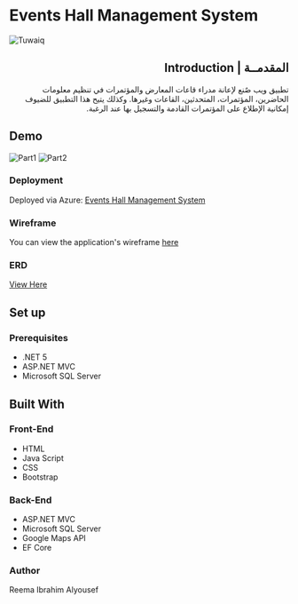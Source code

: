 


# Events Hall Management System
![Tuwaiq](https://i.imgur.com/iAeGBph.png)
<div dir="rtl" align="right" >
    
## المقدمــة | Introduction

تطبيق ويب صٌنع لإعانة مدراء قاعات المعارض والمؤتمرات في تنظيم معلومات الحاضرين، المؤتمرات، المتحدثين، القاعات وغيرها. وكذلك يتيح هذا التطبيق للضيوف إمكانية الإطلاع على المؤتمرات القادمة والتسجيل بها عند الرغبة.  
</div>

## Demo

![Part1](https://media3.giphy.com/media/IkD3bmqkzD8Gh0uKTR/giphy.gif?cid=790b7611c21917d7857c043de4f435aacfbcfa73ac6888c2&rid=giphy.gif&ct=g)
![Part2](https://media0.giphy.com/media/mlHi5laUaYpEzskkP0/giphy.gif?cid=790b761151d010d8744292c56268a0238bf58998ba7226fe&rid=giphy.gif&ct=g)

### Deployment
Deployed via Azure: <a href="https://eventshall20210619031414.azurewebsites.net/" rel="nofollow">Events Hall Management System</a>
    
### Wireframe  
You can view the application's wireframe <a href="https://imgur.com/a/GEeGkqV" rel="nofollow">here</a>    

### ERD
<a href="https://imgur.com/a/NvVOBWu" rel="nofollow">View Here</a>  

## Set up  

### Prerequisites
- .NET 5 
- ASP.NET MVC
- Microsoft SQL Server 

## Built With

### Front-End  
 - HTML
 - Java Script
 - CSS
 - Bootstrap 
 
### Back-End 
 - ASP.NET MVC
 - Microsoft SQL Server
 - Google Maps API
 - EF Core
 
### Author
Reema Ibrahim Alyousef


